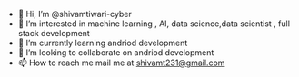 - 👋 Hi, I’m @shivamtiwari-cyber
- 👀 I’m interested in machine learning , AI, data science,data scientist , full stack development
- 🌱 I’m currently learning andriod development
- 💞️ I’m looking to collaborate on andriod development
- 📫 How to reach me mail me at shivamt231@gmail.com

<!---
shivamtiwari-cyber/shivamtiwari-cyber is a ✨ special ✨ repository because its `README.md` (this file) appears on your GitHub profile.
You can click the Preview link to take a look at your changes.
--->
